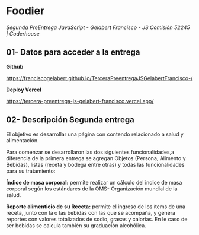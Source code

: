 # Foodier

*Segunda PreEntrega JavaScript - Gelabert Francisco - JS Comisión 52245 | Coderhouse*

## 01- Datos para acceder a la entrega

**Github**

https://franciscogelabert.github.io/TerceraPreentregaJSGelabertFrancisco-/

**Deploy Vercel**

https://tercera-preentrega-js-gelabert-francisco.vercel.app/

## 02- Descripción Segunda entrega

El objetivo es desarrollar una página con contendo relacionado a salud y alimentación.

Para comenzar se desarrollaron las dos siguientes funcionalidades,a diferencia de la primera entrega se agregan Objetos (Persona, Alimento y Bebidas), listas (receta y bodega entre otras) y todas las funcionalidades para su tratamiento:

**Índice de masa corporal:** permite realizar un cálculo del indice de masa corporal según los estándares de la OMS- Organización mundial de la salud. 

**Reporte alimenticio de su Receta:** permite el ingreso de los ítems de una receta, junto con la o las bebidas con las que se acompaña, y genera reportes con valores totalizados de sodio, grasas y calorías. En le caso de ser bebidas se calcula también su graduación alcohólica.
 








